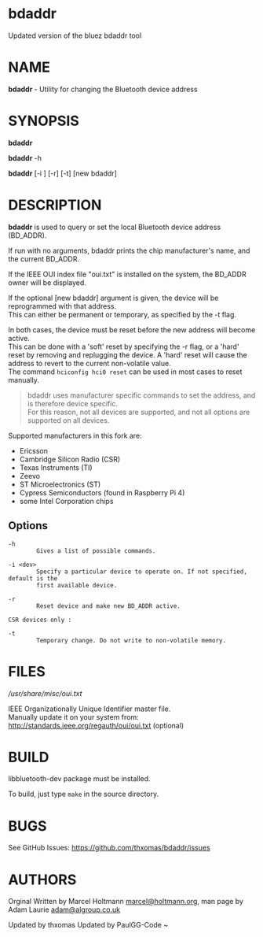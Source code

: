 # bdaddr
Updated version of the bluez bdaddr tool

NAME
====

**bdaddr** \- Utility for changing the Bluetooth device address

SYNOPSIS
========

 **bdaddr**

 **bdaddr** -h

 **bdaddr** [-i <dev>] [-r] [-t] [new bdaddr]

DESCRIPTION
===========

**bdaddr** is used to query or set the local Bluetooth device address (BD_ADDR).

If run with no arguments, bdaddr prints the chip manufacturer's name, and the current BD_ADDR.

If the IEEE OUI index file "oui.txt" is installed on the system, the BD_ADDR owner will be
displayed.

If the optional [new bdaddr] argument is given, the device will be reprogrammed with that address.  
This can either be permanent or temporary, as specified by the -t flag.

In both cases, the device must be reset before the new address will become active.  
This can be done with a 'soft' reset by
specifying the -r flag, or a 'hard' reset by removing and replugging the
device. A 'hard' reset will cause the address to revert to the current
non-volatile value.  
The command `hciconfig hci0 reset` can be used in most cases to reset manually.

>bdaddr
uses manufacturer specific commands to set the address, and is therefore
device specific.  
>For this reason, not all devices are supported, and not all
options are supported on all devices.

Supported manufacturers in this fork are:

* Ericsson
* Cambridge Silicon Radio (CSR)
* Texas Instruments (TI)
* Zeevo
* ST Microelectronics (ST)
* Cypress Semiconductors (found in Raspberry Pi 4)
* some Intel Corporation chips


Options
-------

```
-h
        Gives a list of possible commands.

-i <dev>
        Specify a particular device to operate on. If not specified, default is the
        first available device.

-r
        Reset device and make new BD_ADDR active.

CSR devices only :

-t
        Temporary change. Do not write to non-volatile memory.
```
FILES
=====

*/usr/share/misc/oui.txt*

IEEE Organizationally Unique Identifier master file.  
Manually update it on your system from: http://standards.ieee.org/regauth/oui/oui.txt
        (optional)

BUILD
=====

libbluetooth-dev package must be installed.

To build, just type ```make``` in the source directory.

BUGS
====

See GitHub Issues: <https://github.com/thxomas/bdaddr/issues>

AUTHORS
=======

Orginal
Written by Marcel Holtmann <marcel@holtmann.org>,
man page by Adam Laurie <adam@algroup.co.uk>

Updated by thxomas
Updated by PaulGG-Code
~

